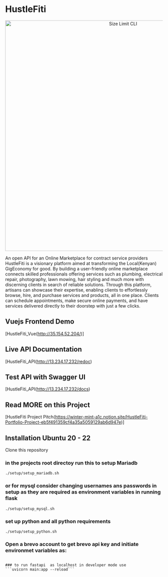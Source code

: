 # HustleFiti

<p align="center">
  <img src="./images/hustler.png" alt="Size Limit CLI" width="738">
</p>

An open API for an Online Marketplace for contract service providers HustleFiti is a visionary platform aimed at transforming the Local(Kenyan) GigEconomy for good. By building a user-friendly online marketplace connects skilled professionals offering services such as plumbing, electrical repair, photography, lawn mowing, hair styling and much more with discerning clients in search of reliable solutions. Through this platform, artisans can showcase their expertise, enabling clients to effortlessly browse, hire, and purchase services and products, all in one place. Clients can schedule appointments, make secure online payments, and have services delivered directly to their doorstep with just a few clicks.

## Vuejs Frontend Demo 
[HustleFiti_Vue(http://35.154.52.204/)]

## Live API Documentation
[HustleFiti_API(http://13.234.17.232/redoc)

## Test API with Swagger UI
[HustleFiti_API(http://13.234.17.232/docs)

## Read MORE on this Project
[HustleFiti Project Pitch(https://winter-mint-a1c.notion.site/HustleFiti-Portfolio-Project-eb5f491359cf4a35a5059129ab6d947e)]

## Installation Ubuntu 20 - 22
Clone this repository

### in the projects root directoy run this to setup Mariadb
```./setup/setup_mariadb.sh```

### or for mysql consider changing usernames ans passwords in setup as they are required as environment variables in running flask
```./setup/setup_mysql.sh```

### set up python and all python requirements 
```./setup/setup_python.sh```

### Open a brevo account to get brevo api key and initiate environmet variables as:
```export ENV_HUSTLE_API="*********************************************"  ENV_MYSQL_USER="*******" ENV_MYSQL_PWD="********" ENV_MYSQL_HOST="localhost" ENV_MYSQL_DB="hustle_db"

### to run fastapi  as localhost in developer mode use
```uvicorn main:app --reload```
